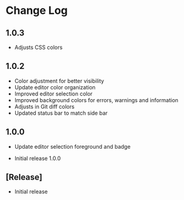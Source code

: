 # Change Log

## 1.0.3

- Adjusts CSS colors

## 1.0.2

- Color adjustment for better visibility
- Update editor color organization
- Improved editor selection color
- Improved background colors for errors, warnings and information
- Adjusts in Git diff colors
- Updated status bar to match side bar

## 1.0.0

- Update editor selection foreground and badge

- Initial release 1.0.0

## [Release]

- Initial release
